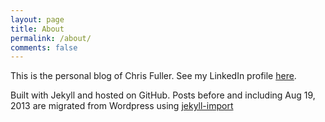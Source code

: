 ```yaml
---
layout: page
title: About
permalink: /about/
comments: false
---
```


This is the personal blog of Chris Fuller.  See my LinkedIn profile <a href="http://uk.linkedin.com/in/cjwfuller">here</a>.

Built with Jekyll and hosted on GitHub.  Posts before and including Aug 19, 2013 are migrated from Wordpress using <a
href="http://import.jekyllrb.com/docs/home/">jekyll-import</a>
